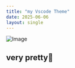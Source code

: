 ```yaml
---
title: "my Vscode Theme"
date: 2025-06-06
layout: single
---
```


![Image](https://github.com/user-attachments/assets/1ce7f198-76da-4004-8d89-7a39e701573c)

## very pretty🌠